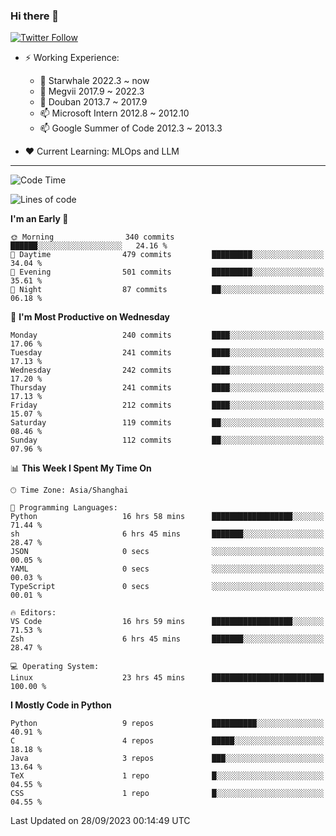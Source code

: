 ### Hi there 👋

[![Twitter Follow](https://img.shields.io/twitter/follow/tianweidut?style=social)](https://twitter.com/tianweidut)

- ⚡ Working Experience:
  - 🔭 Starwhale 2022.3 ~ now
  - 🌱 Megvii 2017.9 ~ 2022.3
  - 🌱 Douban 2013.7 ~ 2017.9
  - 📫 Microsoft Intern 2012.8 ~ 2012.10
  - 📫 Google Summer of Code 2012.3 ~ 2013.3

- ❤️ Current Learning: MLOps and LLM

---
<!--START_SECTION:waka-->
![Code Time](http://img.shields.io/badge/Code%20Time-4%2C537%20hrs%203%20mins-blue)

![Lines of code](https://img.shields.io/badge/From%20Hello%20World%20I%27ve%20Written-1.2%20million%20lines%20of%20code-blue)

**I'm an Early 🐤** 

```text
🌞 Morning                340 commits         ██████░░░░░░░░░░░░░░░░░░░   24.16 % 
🌆 Daytime                479 commits         █████████░░░░░░░░░░░░░░░░   34.04 % 
🌃 Evening                501 commits         █████████░░░░░░░░░░░░░░░░   35.61 % 
🌙 Night                  87 commits          ██░░░░░░░░░░░░░░░░░░░░░░░   06.18 % 
```
📅 **I'm Most Productive on Wednesday** 

```text
Monday                   240 commits         ████░░░░░░░░░░░░░░░░░░░░░   17.06 % 
Tuesday                  241 commits         ████░░░░░░░░░░░░░░░░░░░░░   17.13 % 
Wednesday                242 commits         ████░░░░░░░░░░░░░░░░░░░░░   17.20 % 
Thursday                 241 commits         ████░░░░░░░░░░░░░░░░░░░░░   17.13 % 
Friday                   212 commits         ████░░░░░░░░░░░░░░░░░░░░░   15.07 % 
Saturday                 119 commits         ██░░░░░░░░░░░░░░░░░░░░░░░   08.46 % 
Sunday                   112 commits         ██░░░░░░░░░░░░░░░░░░░░░░░   07.96 % 
```


📊 **This Week I Spent My Time On** 

```text
🕑︎ Time Zone: Asia/Shanghai

💬 Programming Languages: 
Python                   16 hrs 58 mins      ██████████████████░░░░░░░   71.44 % 
sh                       6 hrs 45 mins       ███████░░░░░░░░░░░░░░░░░░   28.47 % 
JSON                     0 secs              ░░░░░░░░░░░░░░░░░░░░░░░░░   00.05 % 
YAML                     0 secs              ░░░░░░░░░░░░░░░░░░░░░░░░░   00.03 % 
TypeScript               0 secs              ░░░░░░░░░░░░░░░░░░░░░░░░░   00.01 % 

🔥 Editors: 
VS Code                  16 hrs 59 mins      ██████████████████░░░░░░░   71.53 % 
Zsh                      6 hrs 45 mins       ███████░░░░░░░░░░░░░░░░░░   28.47 % 

💻 Operating System: 
Linux                    23 hrs 45 mins      █████████████████████████   100.00 % 
```

**I Mostly Code in Python** 

```text
Python                   9 repos             ██████████░░░░░░░░░░░░░░░   40.91 % 
C                        4 repos             █████░░░░░░░░░░░░░░░░░░░░   18.18 % 
Java                     3 repos             ███░░░░░░░░░░░░░░░░░░░░░░   13.64 % 
TeX                      1 repo              █░░░░░░░░░░░░░░░░░░░░░░░░   04.55 % 
CSS                      1 repo              █░░░░░░░░░░░░░░░░░░░░░░░░   04.55 % 
```




 Last Updated on 28/09/2023 00:14:49 UTC
<!--END_SECTION:waka-->
